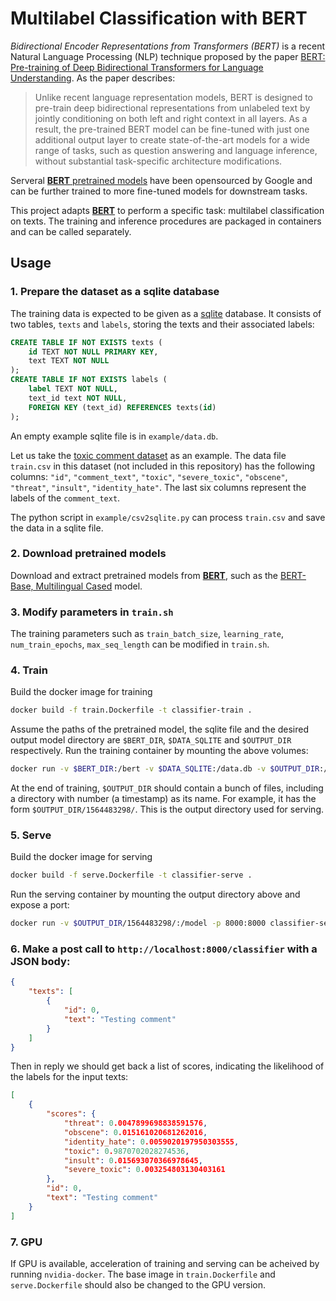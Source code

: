 # Multilabel Classification with BERT

*Bidirectional Encoder Representations from Transformers (BERT)* is a recent Natural Language Processing (NLP) technique proposed by the paper [BERT: Pre-training of Deep Bidirectional Transformers for Language Understanding](https://arxiv.org/abs/1810.04805). As the paper describes:
> Unlike recent language representation models, BERT is designed to pre-train deep bidirectional representations from unlabeled text by jointly conditioning on both left and right context in all layers. As a result, the pre-trained BERT model can be fine-tuned with just one additional output layer to create state-of-the-art models for a wide range of tasks, such as question answering and language inference, without substantial task-specific architecture modifications.

Serveral [**BERT** pretrained models](https://github.com/google-research/bert) have been opensourced by Google and can be further trained to more fine-tuned models for downstream tasks.

This project adapts [**BERT**](https://github.com/google-research/bert) to perform a specific task: multilabel classification on texts. The training and inference procedures are packaged in containers and can be called separately.

## Usage


### 1. Prepare the dataset as a sqlite database  
The training data is expected to be given as a [sqlite](https://www.sqlite.org/index.html) database. It consists of two tables, `texts` and `labels`, storing the texts and their associated labels:
```SQL
CREATE TABLE IF NOT EXISTS texts (
    id TEXT NOT NULL PRIMARY KEY,
    text TEXT NOT NULL
);
CREATE TABLE IF NOT EXISTS labels (
    label TEXT NOT NULL,
    text_id text NOT NULL,
    FOREIGN KEY (text_id) REFERENCES texts(id)
);
```
An empty example sqlite file is in `example/data.db`.

Let us take the [toxic comment dataset](https://www.kaggle.com/c/jigsaw-toxic-comment-classification-challenge/data) as an example. The data file `train.csv` in this dataset (not included in this repository) has the following columns: `"id"`, `"comment_text"`, `"toxic"`, `"severe_toxic"`, `"obscene"`, `"threat"`, `"insult"`, `"identity_hate"`. The last six columns represent the labels of the `comment_text`.

The python script in `example/csv2sqlite.py` can process `train.csv` and save the data in a sqlite file.


### 2. Download pretrained models  
Download and extract pretrained models from [**BERT**](https://github.com/google-research/bert), such as the [BERT-Base, Multilingual Cased](https://storage.googleapis.com/bert_models/2018_11_23/multi_cased_L-12_H-768_A-12.zip) model.


### 3. Modify parameters in `train.sh`  
The training parameters such as `train_batch_size`, `learning_rate`, `num_train_epochs`, `max_seq_length` can be modified in `train.sh`.


### 4. Train  
Build the docker image for training  
```sh
docker build -f train.Dockerfile -t classifier-train .
```  
Assume the paths of the pretrained model, the sqlite file and the desired output model directory are `$BERT_DIR`, `$DATA_SQLITE` and `$OUTPUT_DIR` respectively. Run the training container by mounting the above volumes:
```sh
docker run -v $BERT_DIR:/bert -v $DATA_SQLITE:/data.db -v $OUTPUT_DIR:/output classifier-train
```

At the end of training, `$OUTPUT_DIR` should contain a bunch of files, including a directory with number (a timestamp) as its name. For example, it has the form `$OUTPUT_DIR/1564483298/`. This is the output directory used for serving.


### 5. Serve  
Build the docker image for serving  
```sh
docker build -f serve.Dockerfile -t classifier-serve .
```

Run the serving container by mounting the output directory above and expose a port:
```sh
docker run -v $OUTPUT_DIR/1564483298/:/model -p 8000:8000 classifier-serve
```


### 6. Make a post call to `http://localhost:8000/classifier` with a JSON body:
```json
{
    "texts": [
        {
            "id": 0,
            "text": "Testing comment"
        }
    ]
}
```
Then in reply we should get back a list of scores, indicating the likelihood of the labels for the input texts:
```json
[
    {
        "scores": {
            "threat": 0.0047899698838591576,
            "obscene": 0.015161020681262016,
            "identity_hate": 0.0059020197950303555,
            "toxic": 0.9870702028274536,
            "insult": 0.015693070366978645,
            "severe_toxic": 0.003254803130403161
        },
        "id": 0,
        "text": "Testing comment"
    }
]
```


### 7. GPU
If GPU is available, acceleration of training and serving can be acheived by running `nvidia-docker`. The base image in `train.Dockerfile` and `serve.Dockerfile` should also be changed to the GPU version.